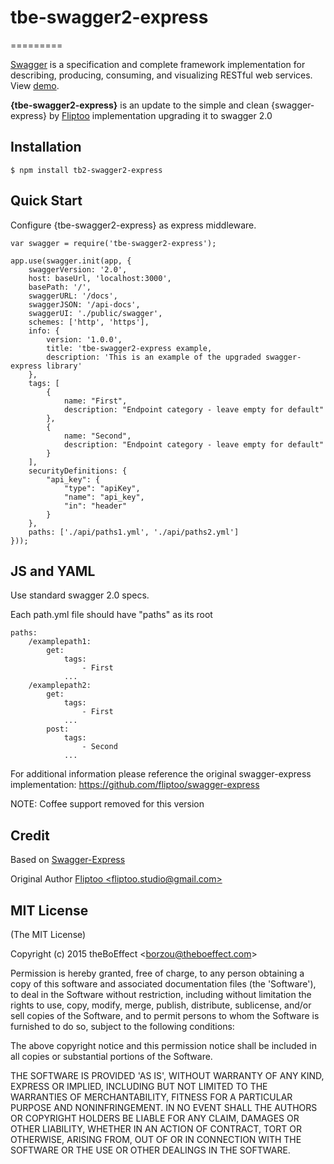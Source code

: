 # tbe-swagger2-express
=========

[Swagger](https://swagger.io) is a specification and complete framework
implementation for describing, producing, consuming, and visualizing RESTful web services.
View [demo](http://petstore.swagger.io/).

__{tbe-swagger2-express}__ is an update to the simple and clean {swagger-express} by [Fliptoo](mailto://fliptoo.studio@gmail.com) implementation upgrading it to swagger 2.0

## Installation

    $ npm install tb2-swagger2-express

## Quick Start

Configure {tbe-swagger2-express} as express middleware.

```
var swagger = require('tbe-swagger2-express');

app.use(swagger.init(app, {
    swaggerVersion: '2.0',
    host: baseUrl, 'localhost:3000',
    basePath: '/',
    swaggerURL: '/docs',
    swaggerJSON: '/api-docs',
    swaggerUI: './public/swagger',
    schemes: ['http', 'https'],
    info: {
        version: '1.0.0',
        title: 'tbe-swagger2-express example,
        description: 'This is an example of the upgraded swagger-express library'
    },
    tags: [
        {
            name: "First",
            description: "Endpoint category - leave empty for default"
        },
        {
            name: "Second",
            description: "Endpoint category - leave empty for default"
        }
    ],
    securityDefinitions: {
        "api_key": {
            "type": "apiKey",
            "name": "api_key",
            "in": "header"
        }
    },
    paths: ['./api/paths1.yml', './api/paths2.yml']
}));
```
## JS and YAML
Use standard swagger 2.0 specs.

Each path.yml file should have "paths" as its root

```
paths:
    /examplepath1:
        get:
            tags:
                - First
            ...
    /examplepath2:
        get:
            tags:
                - First
            ...
        post:
            tags:
                - Second
            ...

```

For additional information please reference the original swagger-express implementation:
https://github.com/fliptoo/swagger-express

NOTE: Coffee support removed for this version

## Credit

Based on [Swagger-Express](https://github.com/fliptoo/swagger-express)

Original Author [Fliptoo &lt;fliptoo.studio@gmail.com&gt;](fliptoo.studio@gmail.com)

## MIT License

(The MIT License)

Copyright (c) 2015 theBoEffect &lt;borzou@theboeffect.com&gt;

Permission is hereby granted, free of charge, to any person obtaining
a copy of this software and associated documentation files (the
'Software'), to deal in the Software without restriction, including
without limitation the rights to use, copy, modify, merge, publish,
distribute, sublicense, and/or sell copies of the Software, and to
permit persons to whom the Software is furnished to do so, subject to
the following conditions:

The above copyright notice and this permission notice shall be
included in all copies or substantial portions of the Software.

THE SOFTWARE IS PROVIDED 'AS IS', WITHOUT WARRANTY OF ANY KIND,
EXPRESS OR IMPLIED, INCLUDING BUT NOT LIMITED TO THE WARRANTIES OF
MERCHANTABILITY, FITNESS FOR A PARTICULAR PURPOSE AND NONINFRINGEMENT.
IN NO EVENT SHALL THE AUTHORS OR COPYRIGHT HOLDERS BE LIABLE FOR ANY
CLAIM, DAMAGES OR OTHER LIABILITY, WHETHER IN AN ACTION OF CONTRACT,
TORT OR OTHERWISE, ARISING FROM, OUT OF OR IN CONNECTION WITH THE
SOFTWARE OR THE USE OR OTHER DEALINGS IN THE SOFTWARE.
